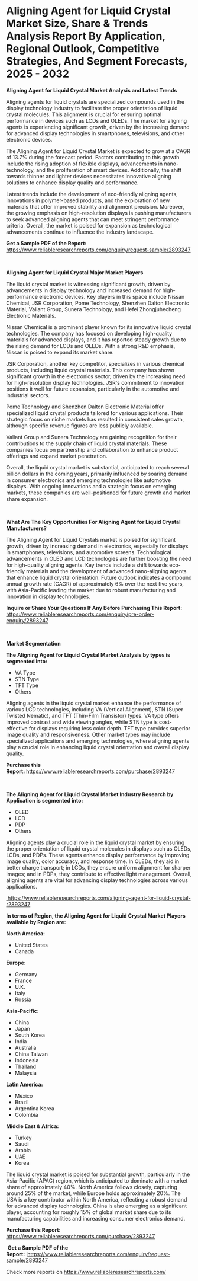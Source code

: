 <p><h1>Aligning Agent for Liquid Crystal Market Size, Share & Trends Analysis Report By Application, Regional Outlook, Competitive Strategies, And Segment Forecasts, 2025 - 2032</h1></p><p><strong>Aligning Agent for Liquid Crystal Market Analysis and Latest Trends</strong></p>
<p><p>Aligning agents for liquid crystals are specialized compounds used in the display technology industry to facilitate the proper orientation of liquid crystal molecules. This alignment is crucial for ensuring optimal performance in devices such as LCDs and OLEDs. The market for aligning agents is experiencing significant growth, driven by the increasing demand for advanced display technologies in smartphones, televisions, and other electronic devices.</p><p>The Aligning Agent for Liquid Crystal Market is expected to grow at a CAGR of 13.7% during the forecast period. Factors contributing to this growth include the rising adoption of flexible displays, advancements in nano-technology, and the proliferation of smart devices. Additionally, the shift towards thinner and lighter devices necessitates innovative aligning solutions to enhance display quality and performance.</p><p>Latest trends include the development of eco-friendly aligning agents, innovations in polymer-based products, and the exploration of new materials that offer improved stability and alignment precision. Moreover, the growing emphasis on high-resolution displays is pushing manufacturers to seek advanced aligning agents that can meet stringent performance criteria. Overall, the market is poised for expansion as technological advancements continue to influence the industry landscape.</p></p>
<p><strong>Get a Sample PDF of the Report:&nbsp;</strong> <a href="https://www.reliableresearchreports.com/enquiry/request-sample/2893247?utm_campaign=2652&utm_medium=2&utm_source=Github&utm_content=ia&utm_term=15032025&utm_id=aligning-agent-for-liquid-crystal">https://www.reliableresearchreports.com/enquiry/request-sample/2893247</a></p>
<p>&nbsp;</p>
<p><strong>Aligning Agent for Liquid Crystal Major Market Players</strong></p>
<p><p>The liquid crystal market is witnessing significant growth, driven by advancements in display technology and increased demand for high-performance electronic devices. Key players in this space include Nissan Chemical, JSR Corporation, Pome Technology, Shenzhen Dalton Electronic Material, Valiant Group, Sunera Technology, and Hefei Zhongjuhecheng Electronic Materials.</p><p>Nissan Chemical is a prominent player known for its innovative liquid crystal technologies. The company has focused on developing high-quality materials for advanced displays, and it has reported steady growth due to the rising demand for LCDs and OLEDs. With a strong R&D emphasis, Nissan is poised to expand its market share.</p><p>JSR Corporation, another key competitor, specializes in various chemical products, including liquid crystal materials. This company has shown significant growth in the electronics sector, driven by the increasing need for high-resolution display technologies. JSR's commitment to innovation positions it well for future expansion, particularly in the automotive and industrial sectors.</p><p>Pome Technology and Shenzhen Dalton Electronic Material offer specialized liquid crystal products tailored for various applications. Their strategic focus on niche markets has resulted in consistent sales growth, although specific revenue figures are less publicly available.</p><p>Valiant Group and Sunera Technology are gaining recognition for their contributions to the supply chain of liquid crystal materials. These companies focus on partnership and collaboration to enhance product offerings and expand market penetration.</p><p>Overall, the liquid crystal market is substantial, anticipated to reach several billion dollars in the coming years, primarily influenced by soaring demand in consumer electronics and emerging technologies like automotive displays. With ongoing innovations and a strategic focus on emerging markets, these companies are well-positioned for future growth and market share expansion.</p></p>
<p>&nbsp;</p>
<p><strong>What Are The Key Opportunities For Aligning Agent for Liquid Crystal Manufacturers?</strong></p>
<p><p>The Aligning Agent for Liquid Crystals market is poised for significant growth, driven by increasing demand in electronics, especially for displays in smartphones, televisions, and automotive screens. Technological advancements in OLED and LCD technologies are further boosting the need for high-quality aligning agents. Key trends include a shift towards eco-friendly materials and the development of advanced nano-aligning agents that enhance liquid crystal orientation. Future outlook indicates a compound annual growth rate (CAGR) of approximately 6% over the next five years, with Asia-Pacific leading the market due to robust manufacturing and innovation in display technologies.</p></p>
<p><strong>Inquire or Share Your Questions If Any Before Purchasing This Report:</strong> <a href="https://www.reliableresearchreports.com/enquiry/pre-order-enquiry/2893247?utm_campaign=2652&utm_medium=2&utm_source=Github&utm_content=ia&utm_term=15032025&utm_id=aligning-agent-for-liquid-crystal">https://www.reliableresearchreports.com/enquiry/pre-order-enquiry/2893247</a></p>
<p>&nbsp;</p>
<p><strong>Market Segmentation</strong></p>
<p><strong>The Aligning Agent for Liquid Crystal Market Analysis by types is segmented into:</strong></p>
<p><ul><li>VA Type</li><li>STN Type</li><li>TFT Type</li><li>Others</li></ul></p>
<p><p>Aligning agents in the liquid crystal market enhance the performance of various LCD technologies, including VA (Vertical Alignment), STN (Super Twisted Nematic), and TFT (Thin-Film Transistor) types. VA type offers improved contrast and wide viewing angles, while STN type is cost-effective for displays requiring less color depth. TFT type provides superior image quality and responsiveness. Other market types may include specialized applications and emerging technologies, where aligning agents play a crucial role in enhancing liquid crystal orientation and overall display quality.</p></p>
<p><strong>Purchase this Report:&nbsp;</strong><a href="https://www.reliableresearchreports.com/purchase/2893247?utm_campaign=2652&utm_medium=2&utm_source=Github&utm_content=ia&utm_term=15032025&utm_id=aligning-agent-for-liquid-crystal">https://www.reliableresearchreports.com/purchase/2893247</a></p>
<p>&nbsp;</p>
<p><strong>The Aligning Agent for Liquid Crystal Market Industry Research by Application is segmented into:</strong></p>
<p><ul><li>OLED</li><li>LCD</li><li>PDP</li><li>Others</li></ul></p>
<p><p>Aligning agents play a crucial role in the liquid crystal market by ensuring the proper orientation of liquid crystal molecules in displays such as OLEDs, LCDs, and PDPs. These agents enhance display performance by improving image quality, color accuracy, and response time. In OLEDs, they aid in better charge transport; in LCDs, they ensure uniform alignment for sharper images; and in PDPs, they contribute to effective light management. Overall, aligning agents are vital for advancing display technologies across various applications.</p></p>
<p><a href="https://www.reliableresearchreports.com/aligning-agent-for-liquid-crystal-r2893247?utm_campaign=2652&utm_medium=2&utm_source=Github&utm_content=ia&utm_term=15032025&utm_id=aligning-agent-for-liquid-crystal">&nbsp;https://www.reliableresearchreports.com/aligning-agent-for-liquid-crystal-r2893247</a></p>
<p><strong>In terms of Region, the Aligning Agent for Liquid Crystal Market Players available by Region are:</strong></p>
<p>
    <p> <strong> North America: </strong>
        <ul>
            <li>United States</li>
            <li>Canada</li>
        </ul>
        </p> 
    <p> <strong> Europe: </strong>
        <ul>
            <li>Germany</li>
            <li>France</li>
            <li>U.K.</li>
            <li>Italy</li>
            <li>Russia</li>
        </ul>
        </p> 
    <p> <strong> Asia-Pacific: </strong>
        <ul>
            <li>China</li>
            <li>Japan</li>
            <li>South Korea</li>
            <li>India</li>
            <li>Australia</li>
            <li>China Taiwan</li>
            <li>Indonesia</li>
            <li>Thailand</li>
            <li>Malaysia</li>
        </ul>
        </p> 
    <p> <strong> Latin America: </strong>
        <ul>
            <li>Mexico</li>
            <li>Brazil</li>
            <li>Argentina Korea</li>
            <li>Colombia</li>
        </ul>
        </p> 
    <p> <strong> Middle East & Africa: </strong>
        <ul>
            <li>Turkey</li>
            <li>Saudi</li>
            <li>Arabia</li>
            <li>UAE</li>
            <li>Korea</li>
        </ul>
    </p>
    </p>
<p><p>The liquid crystal market is poised for substantial growth, particularly in the Asia-Pacific (APAC) region, which is anticipated to dominate with a market share of approximately 40%. North America follows closely, capturing around 25% of the market, while Europe holds approximately 20%. The USA is a key contributor within North America, reflecting a robust demand for advanced display technologies. China is also emerging as a significant player, accounting for roughly 15% of global market share due to its manufacturing capabilities and increasing consumer electronics demand.</p></p>
<p><strong>Purchase this Report: </strong><a href="https://www.reliableresearchreports.com/purchase/2893247?utm_campaign=2652&utm_medium=2&utm_source=Github&utm_content=ia&utm_term=15032025&utm_id=aligning-agent-for-liquid-crystal">https://www.reliableresearchreports.com/purchase/2893247</a></p>
<p>&nbsp;<strong>Get a Sample PDF of the Report:&nbsp;&nbsp;</strong><a href="https://www.reliableresearchreports.com/enquiry/request-sample/2893247?utm_campaign=2652&utm_medium=2&utm_source=Github&utm_content=ia&utm_term=15032025&utm_id=aligning-agent-for-liquid-crystal">https://www.reliableresearchreports.com/enquiry/request-sample/2893247</a></p>
<p><strong></strong></p>
<p>Check more reports on <a href="https://www.reliableresearchreports.com/?utm_campaign=2652&utm_medium=2&utm_source=Github&utm_content=ia&utm_term=15032025&utm_id=aligning-agent-for-liquid-crystal">https://www.reliableresearchreports.com/</a></p>